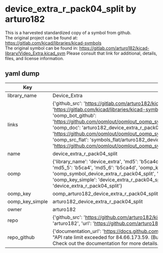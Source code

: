 # device_extra_r_pack04_split by arturo182  
This is a harvested standardized copy of a symbol from github.  
The original project can be found at:  
https://gitlab.com/kicad/libraries/kicad-symbols  
The original symbol can be found in:
https://gitlab.com/arturo182/kicad-library/Video_Extra.kicad_sym
Please consult that link for additional, details, files, and license information.  
## yaml dump  
| Key | Value |  
| --- | --- |  
| library_name | Device_Extra |  
| links | {'github_src': 'https://gitlab.com/arturo182/kicad-library/Video_Extra.kicad_sym', 'github_src_repo': 'https://gitlab.com/kicad/libraries/kicad-symbols', 'oomp_bot': 'arturo182_device_extra_r_pack04_split/working', 'oomp_bot_github': 'https://github.com/oomlout/oomlout_oomp_symbol_bot/tree/main/arturo182_device_extra_r_pack04_split/working', 'oomp_doc': 'arturo182_device_extra_r_pack04_split/working', 'oomp_doc_github': 'https://github.com/oomlout/oomlout_oomp_symbol_doc/tree/main/arturo182_device_extra_r_pack04_split/working', 'oomp_src_flat': 'symbols_flat/arturo182_device_extra_r_pack04_split/working', 'oomp_src_flat_github': 'https://github.com/oomlout/oomlout_oomp_symbol_src/tree/main/arturo182_device_extra_r_pack04_split/working'} |  
| name | device_extra_r_pack04_split |  
| oomp | {'library_name': 'device_extra', 'md5': 'b5ca4d06196f2db01283b3378b25a5c2', 'md5_10': 'b5ca4d0619', 'md5_5': 'b5ca4', 'md5_6': 'b5ca4d', 'oomp_key': 'oomp_device_extra_r_pack04_split', 'oomp_key_extra': 'oomp_symbol_device_extra_r_pack04_split', 'oomp_key_full': 'oomp_symbol_device_extra_r_pack04_split_b5ca4d', 'oomp_key_simple': 'device_extra_r_pack04_split', 'owner_name': 'arturo182', 'symbol_name': 'device_extra_r_pack04_split'} |  
| oomp_key | oomp_arturo182_device_extra_r_pack04_split |  
| oomp_key_simple | arturo182_device_extra_r_pack04_split |  
| owner | arturo182 |  
| repo | {'github_src': 'https://github.com/arturo182/kicad-library/Video_Extra.kicad_sym', 'name': 'kicad-library', 'owner': 'arturo182', 'url': 'https://github.com/arturo182/kicad-library'} |  
| repo_github | {'documentation_url': 'https://docs.github.com/rest/overview/resources-in-the-rest-api#rate-limiting', 'message': "API rate limit exceeded for 84.66.173.59. (But here's the good news: Authenticated requests get a higher rate limit. Check out the documentation for more details.)"} |  

